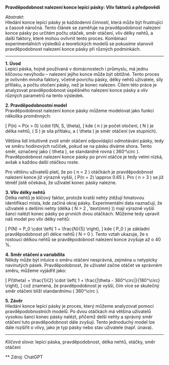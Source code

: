 **Pravděpodobnost nalezení konce lepící pásky: Vliv faktorů a předpovědi**

*Abstrakt*:  
Hledání konce lepící pásky je každodenní činností, která může být frustrující a časově náročná. Tento článek se zaměřuje na pravděpodobnost nalezení konce pásky po určitém počtu otáček, směr otáčení, vliv délky nehtů, a další faktory, které mohou ovlivnit tento proces. Kombinací experimentálních výsledků a teoretických modelů se pokusíme stanovit pravděpodobnost nalezení konce pásky při různých podmínkách.

---

**1. Úvod**  
Lepící páska, hojně používaná v domácnostech i průmyslu, má jednu klíčovou nevýhodu – nalezení jejího konce může být obtížné. Tento proces je ovlivněn mnoha faktory, včetně povrchu pásky, délky nehtů uživatele, síly přítlaku, a počtu otočení pásky, než je konec nalezen. Cílem této práce je analyzovat pravděpodobnost úspěšného nalezení konce pásky a vliv různých parametrů na tento výsledek.

**2. Pravděpodobnostní model**  
Pravděpodobnost nalezení konce pásky můžeme modelovat jako funkci několika proměnných:

\[
P(n) = P(x > 0) \cdot f(N, S, \theta),
\]
kde \( n \) je počet otočení, \( N \) je délka nehtů, \( S \) je síla přítlaku, a \( \theta \) je směr otáčení (ve stupních).

Většina lidí intuitivně zvolí směr otáčení odpovídající odmotávání pásky, tedy ve směru hodinových ručiček, pokud se na pásku díváme shora. Tento směr, označený jako \( \theta \), se standardně rovná \( 360^\circ \). Pravděpodobnost nalezení konce pásky po první otáčce je tedy velmi nízká, avšak s každou další otáčkou roste.

Pro většinu uživatelů platí, že po \( n = 2 \) otáčkách je pravděpodobnost nalezení konce již výrazně vyšší, \( P(n = 2) \approx 0.65 \). Pro \( n > 3 \) se již téměř jistě očekává, že uživatel konec pásky nalezne.

**3. Vliv délky nehtů**  
Délka nehtů je klíčový faktor, protože kratší nehty ztěžují hmatovou identifikaci místa, kde začíná okraj pásky. Experimentální data naznačují, že uživatelé s delšími nehty (délka \( N > 2 \, \text{mm} \)) mají výrazně vyšší šanci nalézt konec pásky po prvních dvou otáčkách. Můžeme tedy upravit náš model pro vliv délky nehtů:

\[
P(N) = P_0 \cdot \left( 1 + \frac{N}{5} \right),
\]
kde \( P_0 \) je základní pravděpodobnost při délce nehtů \( N = 0 \). Tento vztah ukazuje, že s rostoucí délkou nehtů se pravděpodobnost nalezení konce zvyšuje až o 40 %.

**4. Směr otáčení a variabilita**  
Někdy může být intuice o směru otáčení nesprávná, zejména u netypicky navinutých pásek. Pravděpodobnost, že uživatel začne otáčet ve správném směru, můžeme vyjádřit jako:

\[
P(\theta) = \frac{1}{2} \cdot \left( 1 + \frac{|\theta - 360^\circ|}{180^\circ} \right),
\]
což znamená, že pravděpodobnost je vyšší, čím více se skutečný směr otáčení blíží standardnímu \( 360^\circ \).

**5. Závěr**  
Hledání konce lepící pásky je proces, který můžeme analyzovat pomocí pravděpodobnostních modelů. Po dvou otáčkách má většina uživatelů vysokou šanci konec pásky nalézt, přičemž delší nehty a správný směr otáčení tuto pravděpodobnost dále zvyšují. Tento jednoduchý model lze dále rozšířit o vlivy, jako je typ pásky nebo stav uživatele (např. únava).

---

*Klíčová slova*: lepící páska, pravděpodobnost, délka nehtů, otáčky, směr otáčení

** Zdroj: ChatGPT
